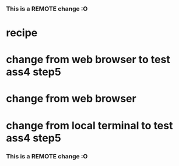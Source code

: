 ### This is a REMOTE change :O 
# recipe
# change from web browser to test ass4 step5
# change from web browser
# change from local terminal to test ass4 step5
### This is a REMOTE change :O
